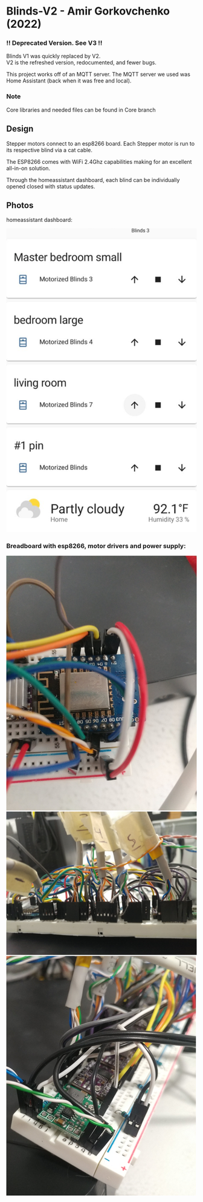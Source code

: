 # Blinds-V2 - Amir Gorkovchenko (2022)

### !! Deprecated Version. See V3 !!

Blinds V1 was quickly replaced by V2.\
V2 is the refreshed version, redocumented, and fewer bugs.

This project works off of an MQTT server. The MQTT server we used was Home Assistant (back when it was free and local).

### Note
Core libraries and needed files can be found in Core branch

## Design
Stepper motors connect to an esp8266 board. Each Stepper motor is run to its respective blind via a cat cable.

The ESP8266 comes with WiFi 2.4Ghz capabilities making for an excellent all-in-on solution.

Through the homeassistant dashboard, each blind can be individually opened closed with status updates.

## Photos

homeassistant dashboard:

![alt text](image.png)

### Breadboard with esp8266, motor drivers and power supply:
![alt text](IMG_20220302_223323.jpg)
![alt text](IMG_20220302_223240.jpg)
![alt text](image-1.png)